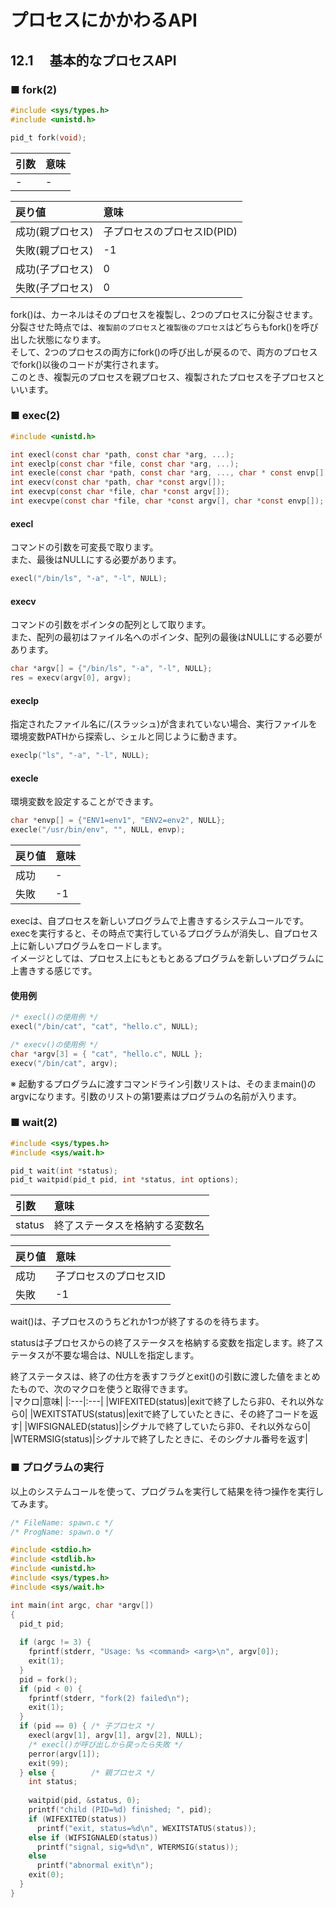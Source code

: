 # プロセスにかかわるAPI
## 12.1 　基本的なプロセスAPI
### ■ fork(2)
```c
#include <sys/types.h>
#include <unistd.h>

pid_t fork(void);
```

|引数|意味|
|:---|:---|
|-|-|

|戻り値|意味|
|:---|:---|
|成功(親プロセス)|子プロセスのプロセスID(PID)|
|失敗(親プロセス)|-1|
|成功(子プロセス)|0|
|失敗(子プロセス)|0|

fork()は、カーネルはそのプロセスを複製し、2つのプロセスに分裂させます。  
分裂させた時点では、`複製前のプロセス`と`複製後のプロセス`はどちらもfork()を呼び出した状態になります。  
そして、2つのプロセスの両方にfork()の呼び出しが戻るので、両方のプロセスでfork()以後のコードが実行されます。  
このとき、複製元のプロセスを親プロセス、複製されたプロセスを子プロセスといいます。

### ■ exec(2)
```c
#include <unistd.h>

int execl(const char *path, const char *arg, ...);
int execlp(const char *file, const char *arg, ...);
int execle(const char *path, const char *arg, ..., char * const envp[]);
int execv(const char *path, char *const argv[]);
int execvp(const char *file, char *const argv[]);
int execvpe(const char *file, char *const argv[], char *const envp[]);
```

#### execl
コマンドの引数を可変長で取ります。  
また、最後はNULLにする必要があります。
```c
execl("/bin/ls", "-a", "-l", NULL);
```
#### execv
コマンドの引数をポインタの配列として取ります。  
また、配列の最初はファイル名へのポインタ、配列の最後はNULLにする必要があります。
```c
char *argv[] = {"/bin/ls", "-a", "-l", NULL};
res = execv(argv[0], argv);
```
#### execlp
指定されたファイル名に/(スラッシュ)が含まれていない場合、実行ファイルを環境変数PATHから探索し、シェルと同じように動きます。
```c
execlp("ls", "-a", "-l", NULL);
```
#### execle
環境変数を設定することができます。
```c
char *envp[] = {"ENV1=env1", "ENV2=env2", NULL};
execle("/usr/bin/env", "", NULL, envp);
```

|戻り値|意味|
|:---|:---|
|成功|-|
|失敗|-1|

execは、自プロセスを新しいプログラムで上書きするシステムコールです。  
execを実行すると、その時点で実行しているプログラムが消失し、自プロセス上に新しいプログラムをロードします。  
イメージとしては、プロセス上にもともとあるプログラムを新しいプログラムに上書きする感じです。  

#### 使用例
```c
/* execl()の使用例 */
execl("/bin/cat", "cat", "hello.c", NULL);

/* execv()の使用例 */
char *argv[3] = { "cat", "hello.c", NULL };
execv("/bin/cat", argv);
```
※ 起動するプログラムに渡すコマンドライン引数リストは、そのままmain()のargvになります。引数のリストの第1要素はプログラムの名前が入ります。

### ■ wait(2)
```c
#include <sys/types.h>
#include <sys/wait.h>

pid_t wait(int *status);
pid_t waitpid(pid_t pid, int *status, int options);
```

|引数|意味|
|:---|:---|
|status|終了ステータスを格納する変数名|

|戻り値|意味|
|:---|:---|
|成功|子プロセスのプロセスID|
|失敗|-1|

wait()は、子プロセスのうちどれか1つが終了するのを待ちます。  
  
statusは子プロセスからの終了ステータスを格納する変数を指定します。終了ステータスが不要な場合は、NULLを指定します。  
  
終了ステータスは、終了の仕方を表すフラグとexit()の引数に渡した値をまとめたもので、次のマクロを使うと取得できます。  
|マクロ|意味|
|:---|:---|
|WIFEXITED(status)|exitで終了したら非0、それ以外なら0|
|WEXITSTATUS(status)|exitで終了していたときに、その終了コードを返す|
|WIFSIGNALED(status)|シグナルで終了していたら非0、それ以外なら0|
|WTERMSIG(status)|シグナルで終了したときに、そのシグナル番号を返す|

### ■ プログラムの実行
以上のシステムコールを使って、プログラムを実行して結果を待つ操作を実行してみます。
```c
/* FileName: spawn.c */
/* ProgName: spawn.o */

#include <stdio.h>
#include <stdlib.h>
#include <unistd.h>
#include <sys/types.h>
#include <sys/wait.h>

int main(int argc, char *argv[])
{
  pid_t pid;
  
  if (argc != 3) {
    fprintf(stderr, "Usage: %s <command> <arg>\n", argv[0]);
    exit(1);
  }
  pid = fork();
  if (pid < 0) {
    fprintf(stderr, "fork(2) failed\n");
    exit(1);
  }
  if (pid == 0) { /* 子プロセス */
    execl(argv[1], argv[1], argv[2], NULL);
    /* execl()が呼び出しから戻ったら失敗 */
    perror(argv[1]);
    exit(99);
  } else {        /* 親プロセス */
    int status;
    
    waitpid(pid, &status, 0);
    printf("child (PID=%d) finished; ", pid);
    if (WIFEXITED(status))
      printf("exit, status=%d\n", WEXITSTATUS(status));
    else if (WIFSIGNALED(status))
      printf("signal, sig=%d\n", WTERMSIG(status));
    else
      printf("abnormal exit\n");
    exit(0);
  }
}
```
